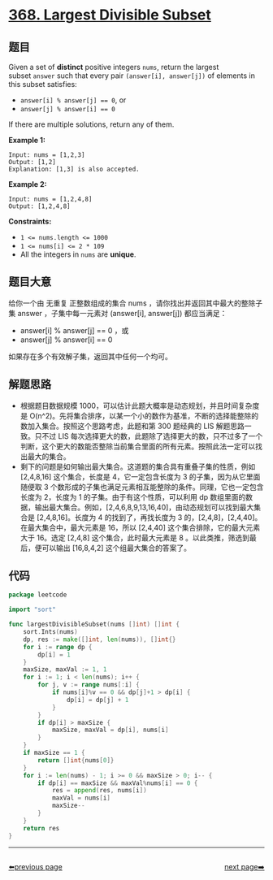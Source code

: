 # [368. Largest Divisible Subset](https://leetcode.com/problems/largest-divisible-subset/)


## 题目

Given a set of **distinct** positive integers `nums`, return the largest subset `answer` such that every pair `(answer[i], answer[j])` of elements in this subset satisfies:

- `answer[i] % answer[j] == 0`, or
- `answer[j] % answer[i] == 0`

If there are multiple solutions, return any of them.

**Example 1:**

```
Input: nums = [1,2,3]
Output: [1,2]
Explanation: [1,3] is also accepted.

```

**Example 2:**

```
Input: nums = [1,2,4,8]
Output: [1,2,4,8]

```

**Constraints:**

- `1 <= nums.length <= 1000`
- `1 <= nums[i] <= 2 * 109`
- All the integers in `nums` are **unique**.

## 题目大意

给你一个由 无重复 正整数组成的集合 nums ，请你找出并返回其中最大的整除子集 answer ，子集中每一元素对 (answer[i], answer[j]) 都应当满足：

- answer[i] % answer[j] == 0 ，或
- answer[j] % answer[i] == 0

如果存在多个有效解子集，返回其中任何一个均可。

## 解题思路

- 根据题目数据规模 1000，可以估计此题大概率是动态规划，并且时间复杂度是 O(n^2)。先将集合排序，以某一个小的数作为基准，不断的选择能整除的数加入集合。按照这个思路考虑，此题和第 300 题经典的 LIS 解题思路一致。只不过 LIS 每次选择更大的数，此题除了选择更大的数，只不过多了一个判断，这个更大的数能否整除当前集合里面的所有元素。按照此法一定可以找出最大的集合。
- 剩下的问题是如何输出最大集合。这道题的集合具有重叠子集的性质，例如 [2,4,8,16] 这个集合，长度是 4，它一定包含长度为 3 的子集，因为从它里面随便取 3 个数形成的子集也满足元素相互能整除的条件。同理，它也一定包含长度为 2，长度为 1 的子集。由于有这个性质，可以利用 dp 数组里面的数据，输出最大集合。例如，[2,4,6,8,9,13,16,40]，由动态规划可以找到最大集合是 [2,4,8,16]。长度为 4 的找到了，再找长度为 3 的，[2,4,8]，[2,4,40]。在最大集合中，最大元素是 16，所以 [2,4,40] 这个集合排除，它的最大元素大于 16。选定 [2,4,8] 这个集合，此时最大元素是 8 。以此类推，筛选到最后，便可以输出 [16,8,4,2] 这个组最大集合的答案了。

## 代码

```go
package leetcode

import "sort"

func largestDivisibleSubset(nums []int) []int {
	sort.Ints(nums)
	dp, res := make([]int, len(nums)), []int{}
	for i := range dp {
		dp[i] = 1
	}
	maxSize, maxVal := 1, 1
	for i := 1; i < len(nums); i++ {
		for j, v := range nums[:i] {
			if nums[i]%v == 0 && dp[j]+1 > dp[i] {
				dp[i] = dp[j] + 1
			}
		}
		if dp[i] > maxSize {
			maxSize, maxVal = dp[i], nums[i]
		}
	}
	if maxSize == 1 {
		return []int{nums[0]}
	}
	for i := len(nums) - 1; i >= 0 && maxSize > 0; i-- {
		if dp[i] == maxSize && maxVal%nums[i] == 0 {
			res = append(res, nums[i])
			maxVal = nums[i]
			maxSize--
		}
	}
	return res
}
```



----------------------------------------------
<div style="display: flex;justify-content: space-between;align-items: center;">
<p><a href="https://books.halfrost.com/leetcode/ChapterFour/0300~0399/0367.Valid-Perfect-Square/">⬅️previous page</a></p>
<p><a href="https://books.halfrost.com/leetcode/ChapterFour/0300~0399/0371.Sum-of-Two-Integers/">next page➡️</a></p>
</div>
